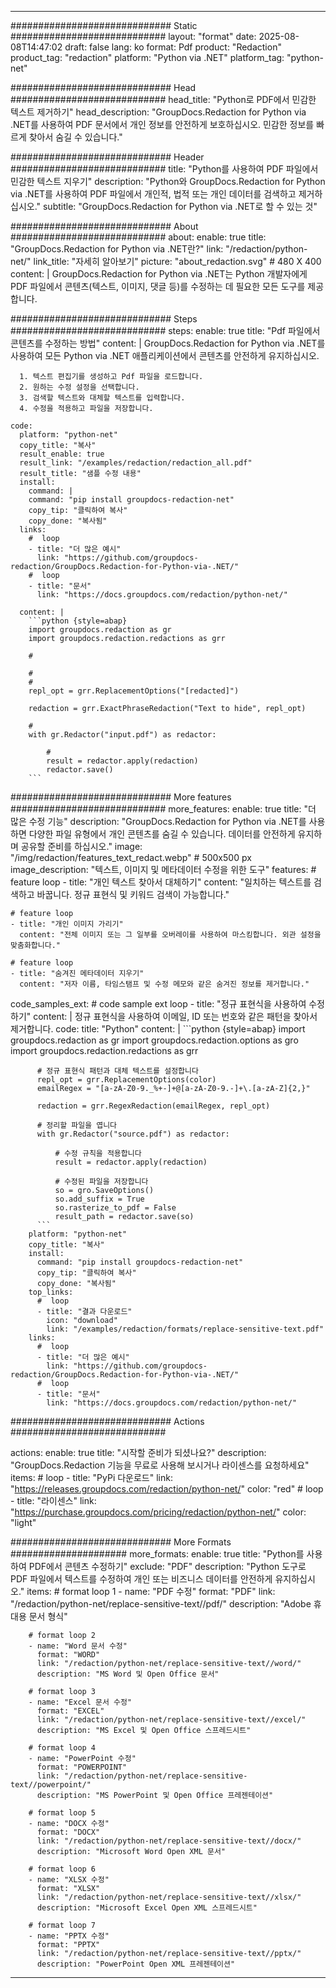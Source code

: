 
---
############################# Static ############################
layout: "format"
date:  2025-08-08T14:47:02
draft: false
lang: ko
format: Pdf
product: "Redaction"
product_tag: "redaction"
platform: "Python via .NET"
platform_tag: "python-net"

############################# Head ############################
head_title: "Python로 PDF에서 민감한 텍스트 제거하기"
head_description: "GroupDocs.Redaction for Python via .NET를 사용하여 PDF 문서에서 개인 정보를 안전하게 보호하십시오. 민감한 정보를 빠르게 찾아서 숨길 수 있습니다."

############################# Header ############################
title: "Python를 사용하여 PDF 파일에서 민감한 텍스트 지우기" 
description: "Python와 GroupDocs.Redaction for Python via .NET를 사용하여 PDF 파일에서 개인적, 법적 또는 개인 데이터를 검색하고 제거하십시오."
subtitle: "GroupDocs.Redaction for Python via .NET로 할 수 있는 것" 

############################# About ############################
about:
    enable: true
    title: "GroupDocs.Redaction for Python via .NET란?"
    link: "/redaction/python-net/"
    link_title: "자세히 알아보기"
    picture: "about_redaction.svg" # 480 X 400
    content: |
       GroupDocs.Redaction for Python via .NET는 Python 개발자에게 PDF 파일에서 콘텐츠(텍스트, 이미지, 댓글 등)를 수정하는 데 필요한 모든 도구를 제공합니다.

############################# Steps ############################
steps:
    enable: true
    title: "Pdf 파일에서 콘텐츠를 수정하는 방법"
    content: |
      GroupDocs.Redaction for Python via .NET를 사용하여 모든 Python via .NET 애플리케이션에서 콘텐츠를 안전하게 유지하십시오.
      
      1. 텍스트 편집기를 생성하고 Pdf 파일을 로드합니다.
      2. 원하는 수정 설정을 선택합니다.
      3. 검색할 텍스트와 대체할 텍스트를 입력합니다.
      4. 수정을 적용하고 파일을 저장합니다.
   
    code:
      platform: "python-net"
      copy_title: "복사"
      result_enable: true
      result_link: "/examples/redaction/redaction_all.pdf"
      result_title: "샘플 수정 내용"
      install:
        command: |
        command: "pip install groupdocs-redaction-net"
        copy_tip: "클릭하여 복사"
        copy_done: "복사됨"
      links:
        #  loop
        - title: "더 많은 예시"
          link: "https://github.com/groupdocs-redaction/GroupDocs.Redaction-for-Python-via-.NET/"
        #  loop
        - title: "문서"
          link: "https://docs.groupdocs.com/redaction/python-net/"
          
      content: |
        ```python {style=abap}
        import groupdocs.redaction as gr
        import groupdocs.redaction.redactions as grr

        # 

        # 
        # 
        repl_opt = grr.ReplacementOptions("[redacted]")
                
        redaction = grr.ExactPhraseRedaction("Text to hide", repl_opt)

        # 
        with gr.Redactor("input.pdf") as redactor:

            # 
            result = redactor.apply(redaction)
            redactor.save()
        ```            


############################# More features ############################
more_features:
  enable: true
  title: "더 많은 수정 기능"
  description: "GroupDocs.Redaction for Python via .NET를 사용하면 다양한 파일 유형에서 개인 콘텐츠를 숨길 수 있습니다. 데이터를 안전하게 유지하며 공유할 준비를 하십시오."
  image: "/img/redaction/features_text_redact.webp" # 500x500 px
  image_description: "텍스트, 이미지 및 메타데이터 수정을 위한 도구"
  features:
    # feature loop
    - title: "개인 텍스트 찾아서 대체하기"
      content: "일치하는 텍스트를 검색하고 바꿉니다. 정규 표현식 및 키워드 검색이 가능합니다."

    # feature loop
    - title: "개인 이미지 가리기"
      content: "전체 이미지 또는 그 일부를 오버레이를 사용하여 마스킹합니다. 외관 설정을 맞춤화합니다."

    # feature loop
    - title: "숨겨진 메타데이터 지우기"
      content: "저자 이름, 타임스탬프 및 수정 메모와 같은 숨겨진 정보를 제거합니다."
      
  code_samples_ext:
    # code sample ext loop
    - title: "정규 표현식을 사용하여 수정하기"
      content: |
        정규 표현식을 사용하여 이메일, ID 또는 번호와 같은 패턴을 찾아서 제거합니다.
      code:
        title: "Python"
        content: |
          ```python {style=abap}
          import groupdocs.redaction as gr
          import groupdocs.redaction.options as gro
          import groupdocs.redaction.redactions as grr

          # 정규 표현식 패턴과 대체 텍스트를 설정합니다
          repl_opt = grr.ReplacementOptions(color)
          emailRegex = "[a-zA-Z0-9._%+-]+@[a-zA-Z0-9.-]+\.[a-zA-Z]{2,}"

          redaction = grr.RegexRedaction(emailRegex, repl_opt)

          # 정리할 파일을 엽니다
          with gr.Redactor("source.pdf") as redactor:

              # 수정 규칙을 적용합니다
              result = redactor.apply(redaction)

              # 수정된 파일을 저장합니다
              so = gro.SaveOptions()
              so.add_suffix = True
              so.rasterize_to_pdf = False
              result_path = redactor.save(so)
          ```
        platform: "python-net"
        copy_title: "복사"
        install:
          command: "pip install groupdocs-redaction-net"
          copy_tip: "클릭하여 복사"
          copy_done: "복사됨"
        top_links:
          #  loop
          - title: "결과 다운로드"
            icon: "download"
            link: "/examples/redaction/formats/replace-sensitive-text.pdf"
        links:
          #  loop
          - title: "더 많은 예시"
            link: "https://github.com/groupdocs-redaction/GroupDocs.Redaction-for-Python-via-.NET/"
          #  loop
          - title: "문서"
            link: "https://docs.groupdocs.com/redaction/python-net/"


############################# Actions ############################

actions:
  enable: true
  title: "시작할 준비가 되셨나요?"
  description: "GroupDocs.Redaction 기능을 무료로 사용해 보시거나 라이센스를 요청하세요"
  items:
    #  loop
    - title: "PyPi 다운로드"
      link: "https://releases.groupdocs.com/redaction/python-net/"
      color: "red"
        #  loop
    - title: "라이센스"
      link: "https://purchase.groupdocs.com/pricing/redaction/python-net/"
      color: "light"


############################# More Formats #####################
more_formats:
    enable: true
    title: "Python를 사용하여 PDF에서 콘텐츠 수정하기"
    exclude: "PDF"
    description: "Python 도구로 PDF 파일에서 텍스트를 수정하여 개인 또는 비즈니스 데이터를 안전하게 유지하십시오."
    items: 
        # format loop 1
        - name: "PDF 수정"
          format: "PDF"
          link: "/redaction/python-net/replace-sensitive-text//pdf/"
          description: "Adobe 휴대용 문서 형식"

        # format loop 2
        - name: "Word 문서 수정"
          format: "WORD"
          link: "/redaction/python-net/replace-sensitive-text//word/"
          description: "MS Word 및 Open Office 문서"
          
        # format loop 3
        - name: "Excel 문서 수정"
          format: "EXCEL"
          link: "/redaction/python-net/replace-sensitive-text//excel/"
          description: "MS Excel 및 Open Office 스프레드시트"

        # format loop 4
        - name: "PowerPoint 수정"
          format: "POWERPOINT"
          link: "/redaction/python-net/replace-sensitive-text//powerpoint/"
          description: "MS PowerPoint 및 Open Office 프레젠테이션"

        # format loop 5
        - name: "DOCX 수정"
          format: "DOCX"
          link: "/redaction/python-net/replace-sensitive-text//docx/"
          description: "Microsoft Word Open XML 문서"
          
        # format loop 6
        - name: "XLSX 수정"
          format: "XLSX"
          link: "/redaction/python-net/replace-sensitive-text//xlsx/"
          description: "Microsoft Excel Open XML 스프레드시트"
          
        # format loop 7
        - name: "PPTX 수정"
          format: "PPTX"
          link: "/redaction/python-net/replace-sensitive-text//pptx/"
          description: "PowerPoint Open XML 프레젠테이션"


---
